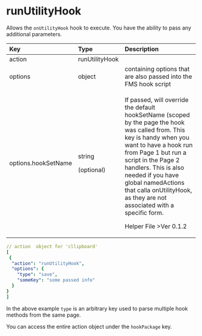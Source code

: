 # runUtilityHook

Allows the `onUtilityHook` hook to execute. You have the ability to pass any additional parameters.

<table>
  <thead>
    <tr>
      <th style="text-align:left">Key</th>
      <th style="text-align:left">Type</th>
      <th style="text-align:left">Description</th>
    </tr>
  </thead>
  <tbody>
    <tr>
      <td style="text-align:left">action</td>
      <td style="text-align:left">runUtilityHook</td>
      <td style="text-align:left"></td>
    </tr>
    <tr>
      <td style="text-align:left">options</td>
      <td style="text-align:left">object</td>
      <td style="text-align:left">containing options that are also passed into the FMS hook script</td>
    </tr>
    <tr>
      <td style="text-align:left">options.hookSetName</td>
      <td style="text-align:left">
        <p>string</p>
        <p>(optional)</p>
      </td>
      <td style="text-align:left">
        <p>If passed, will override the default hookSetName (scoped by the page the
          hook was called from. This key is handy when you want to have a hook run
          from Page 1 but run a script in the Page 2 handlers. This is also needed
          if you have global namedActions that calla onUtilityHook, as they are not
          associated with a specific form.</p>
        <p>Helper File &gt;Ver 0.1.2</p>
      </td>
    </tr>
  </tbody>
</table>

```yaml
// action  object for 'cllipboard'
[
 {
  "action": "runUtilityHook",
  "options": {
    "type": "save",
    "someKey": "some passed info"
  }
}
]
```

In the above example `type` is an arbitrary key used to parse multiple hook methods from the same page.

You can access the entire action object under the `hookPackage` key.
